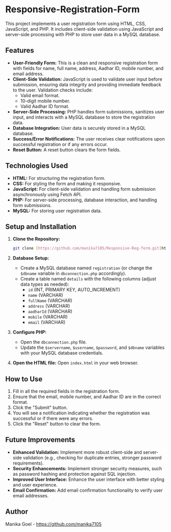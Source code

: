 # Responsive-Registration-Form

This project implements a user registration form using HTML, CSS, JavaScript, and PHP.  It includes client-side validation using JavaScript and server-side processing with PHP to store user data in a MySQL database.

## Features

*   **User-Friendly Form:** This is a clean and responsive registration form with fields for name, full name, address, Aadhar ID, mobile number, and email address.
*   **Client-Side Validation:** JavaScript is used to validate user input before submission, ensuring data integrity and providing immediate feedback to the user.  Validation checks include:
    *   Valid email format.
    *   10-digit mobile number.
    *   Valid Aadhar ID format.
*   **Server-Side Processing:** PHP handles form submissions, sanitizes user input, and interacts with a MySQL database to store the registration data.
*   **Database Integration:** User data is securely stored in a MySQL database.
*   **Success/Error Notifications:**  The user receives clear notifications upon successful registration or if any errors occur.
*   **Reset Button:** A reset button clears the form fields.

## Technologies Used

*   **HTML:** For structuring the registration form.
*   **CSS:** For styling the form and making it responsive.
*   **JavaScript:** For client-side validation and handling form submission asynchronously using Fetch API.
*   **PHP:** For server-side processing, database interaction, and handling form submissions.
*   **MySQL:** For storing user registration data.

## Setup and Installation

1.  **Clone the Repository:**
    ```bash
    git clone [https://github.com/manika7105/Responsive-Reg-form.git]https://github.com/manika7105/Responsive-Reg-form.git)
    ```

2.  **Database Setup:**
    *   Create a MySQL database named `registration` (or change the `$dbname` variable in `dbconnection.php` accordingly).
    *   Create a table named `details` with the following columns (adjust data types as needed):
        *   `id` (INT, PRIMARY KEY, AUTO_INCREMENT)
        *   `name` (VARCHAR)
        *   `fullName` (VARCHAR)
        *   `address` (VARCHAR)
        *   `aadharId` (VARCHAR)
        *   `mobile` (VARCHAR)
        *   `email` (VARCHAR)

3.  **Configure PHP:**
    *   Open the `dbconnection.php` file.
    *   Update the `$servername`, `$username`, `$password`, and `$dbname` variables with your MySQL database credentials.

4.  **Open the HTML file:** Open `index.html` in your web browser.

## How to Use

1.  Fill in all the required fields in the registration form.
2.  Ensure that the email, mobile number, and Aadhar ID are in the correct format.
3.  Click the "Submit" button.
4.  You will see a notification indicating whether the registration was successful or if there were any errors.
5.  Click the "Reset" button to clear the form.

## Future Improvements

*   **Enhanced Validation:** Implement more robust client-side and server-side validation (e.g., checking for duplicate entries, stronger password requirements).
*   **Security Enhancements:** Implement stronger security measures, such as password hashing and protection against SQL injection.
*   **Improved User Interface:** Enhance the user interface with better styling and user experience.
*   **Email Confirmation:** Add email confirmation functionality to verify user email addresses.

## Author

Manika Goel - https://github.com/manika7105
